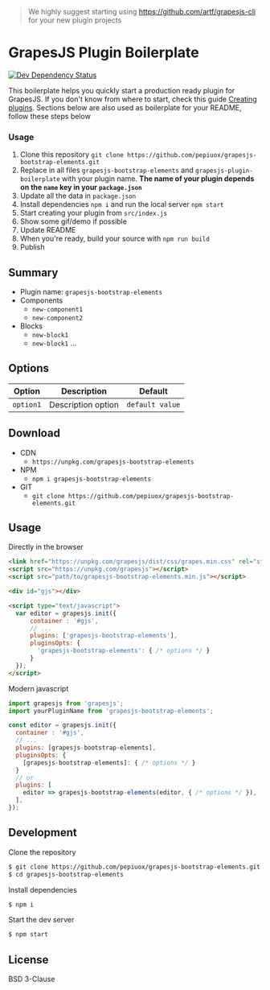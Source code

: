 > We highly suggest starting using https://github.com/artf/grapesjs-cli for your new plugin projects

# GrapesJS Plugin Boilerplate


<span><a href="https://david-dm.org/artf/grapesjs-plugin-boilerplate#info=devDependencies" title="View the status of this project's development dependencies on DavidDM"><img src="https://img.shields.io/david/dev/artf/grapesjs-plugin-boilerplate.svg" alt="Dev Dependency Status" /></a></span>

This boilerplate helps you quickly start a production ready plugin for GrapesJS. If you don't know from where to start, check this guide [Creating plugins](https://grapesjs.com/docs/modules/Plugins.html). Sections below are also used as boilerplate for your README, follow these steps below

### Usage
1. Clone this repository `git clone https://github.com/pepiuox/grapesjs-bootstrap-elements.git`
1. Replace in all files `grapesjs-bootstrap-elements` and `grapesjs-plugin-boilerplate` with your plugin name.
  **The name of your plugin depends on the `name` key in your `package.json`**
1. Update all the data in `package.json`
1. Install dependencies `npm i` and run the local server `npm start`
1. Start creating your plugin from `src/index.js`
1. Show some gif/demo if possible
1. Update README
1. When you're ready, build your source with `npm run build`
1. Publish




## Summary

* Plugin name: `grapesjs-bootstrap-elements`
* Components
  * `new-component1`
  * `new-component2`
* Blocks
  * `new-block1`
  * `new-block1`
...





## Options

|Option|Description|Default|
|-|-|-
|`option1`|Description option|`default value`|





## Download

* CDN
  * `https://unpkg.com/grapesjs-bootstrap-elements`
* NPM
  * `npm i grapesjs-bootstrap-elements`
* GIT
  * `git clone https://github.com/pepiuox/grapesjs-bootstrap-elements.git`





## Usage

Directly in the browser
```html
<link href="https://unpkg.com/grapesjs/dist/css/grapes.min.css" rel="stylesheet"/>
<script src="https://unpkg.com/grapesjs"></script>
<script src="path/to/grapesjs-bootstrap-elements.min.js"></script>

<div id="gjs"></div>

<script type="text/javascript">
  var editor = grapesjs.init({
      container : '#gjs',
      // ...
      plugins: ['grapesjs-bootstrap-elements'],
      pluginsOpts: {
        'grapesjs-bootstrap-elements': { /* options */ }
      }
  });
</script>
```

Modern javascript
```js
import grapesjs from 'grapesjs';
import yourPluginName from 'grapesjs-bootstrap-elements';

const editor = grapesjs.init({
  container : '#gjs',
  // ...
  plugins: [grapesjs-bootstrap-elements],
  pluginsOpts: {
    [grapesjs-bootstrap-elements]: { /* options */ }
  }
  // or
  plugins: [
    editor => grapesjs-bootstrap-elements(editor, { /* options */ }),
  ],
});
```





## Development

Clone the repository

```sh
$ git clone https://github.com/pepiuox/grapesjs-bootstrap-elements.git
$ cd grapesjs-bootstrap-elements
```

Install dependencies

```sh
$ npm i
```

Start the dev server

```sh
$ npm start
```





## License

BSD 3-Clause
